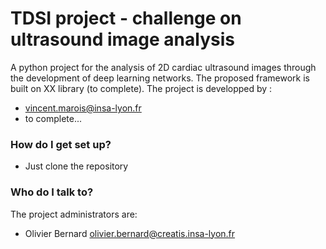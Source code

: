 
# TDSI project - challenge on ultrasound image analysis #

A python project for the analysis of 2D cardiac ultrasound images through the development of deep learning networks. The proposed framework is built on XX library (to complete). The project is developped by :

* vincent.marois@insa-lyon.fr
* to complete...

### How do I get set up? ###

* Just clone the repository

### Who do I talk to? ###

The project administrators are:

* Olivier Bernard <olivier.bernard@creatis.insa-lyon.fr>


